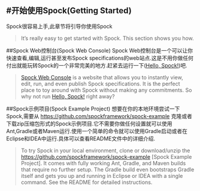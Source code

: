 
#开始使用Spock(Getting Started)
---
Spock很容易上手,此章节将引导你使用Spock

>It’s really easy to get started with Spock. This section shows you how.


##Spock Web控制台(Spock Web Console)
Spock Web控制台是一个可以让你快速查看,编辑,运行甚至发布Spock specifications的web站点.这是不用你做任何付出就能玩转Spock的一个非常完美的地方.赶紧去运行一下([Hello, Spock!](http://webconsole.spockframework.org/edit/9001))吧.
>[Spock Web Console](http://webconsole.spockframework.org/) is a website that allows you to instantly view, edit, run, and even publish Spock specifications. It is the perfect place to toy around with Spock without making any commitments. So why not run [Hello, Spock!](http://webconsole.spockframework.org/edit/9001) right away?

##Spock示例项目(Spock Example Project)
想要在你的本地环境尝试一下Spock,需要从 https://github.com/spockframework/spock-example 克隆或者下载zip压缩包形式的Spock示例项目.它不需要你做任何设置就可以使用Ant,Gradle或者Maven运行.使用一个简单的命令就可以使用Gradle启动或者在Eclipse和IDEA中运行.具体可以查看README文件中的详细介绍.
>To try Spock in your local environment, clone or download/unzip the https://github.com/spockframework/spock-example [Spock Example Project]. It comes with fully working Ant, Gradle, and Maven builds that require no further setup. The Gradle build even bootstraps Gradle itself and gets you up and running in Eclipse or IDEA with a single command. See the README for detailed instructions.
